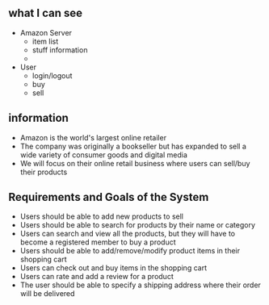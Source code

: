 ## what I can see
- Amazon Server
  - item list
  - stuff information
  - 
- User
  - login/logout
  - buy
  - sell


## information
- Amazon is the world's largest online retailer
- The company was originally a bookseller but has expanded to sell a wide variety of consumer goods and digital media
- We will focus on their online retail business where users can sell/buy their products


## Requirements and Goals of the System
- Users should be able to add new products to sell
- Users should be able to search for products by their name or category
- Users can search and view all the products, but they will have to become a registered member to buy a product
- Users should be able to add/remove/modify product items in their shopping cart
- Users can check out and buy items in the shopping cart
- Users can rate and add a review for a product
- The user should be able to specify a shipping address where their order will be delivered














